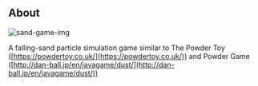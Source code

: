 ## About

![sand-game-img](https://github.com/user-attachments/assets/acc6499c-8b60-4654-8487-3046c4c1c401)

A falling-sand particle simulation game similar to The Powder Toy ([https://powdertoy.co.uk/](https://powdertoy.co.uk/)) and Powder Game ([http://dan-ball.jp/en/javagame/dust/](http://dan-ball.jp/en/javagame/dust/))